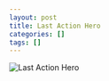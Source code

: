 ```yaml
---
layout: post
title: Last Action Hero
categories: []
tags: []
---
```

![Last Action Hero](https://m.media-amazon.com/images/M/MV5BNjdhOGY1OTktYWJkZC00OGY5LWJhY2QtZmQzZDA2MzY5MmNmXkEyXkFqcGdeQXVyNDk3NzU2MTQ@._V1.jpg)
